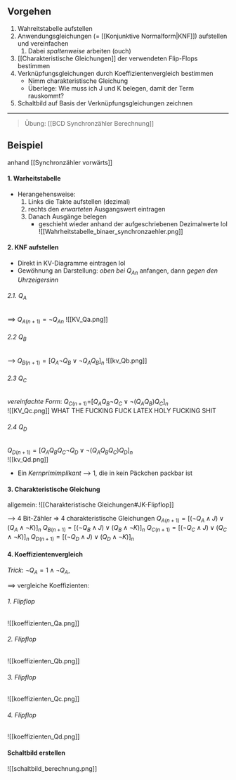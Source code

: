 ## Vorgehen
1. Wahreitstabelle aufstellen
2. Anwendungsgleichungen (= [[Konjunktive Normalform|KNF]]) aufstellen und vereinfachen
	1. Dabei _spaltenweise_ arbeiten (ouch)
3. [[Charakteristische Gleichungen]] der verwendeten Flip-Flops bestimmen
4. Verknüpfungsgleichungen durch Koeffizientenvergleich bestimmen
	- Nimm charakteristische Gleichung
	- Überlege: Wie muss ich J und K belegen, damit der Term rauskommt?
5. Schaltbild auf Basis der Verknüpfungsgleichungen zeichnen

---
> Übung: [[BCD Synchronzähler Berechnung]]
## Beispiel
anhand [[Synchronzähler vorwärts]]
#### 1. Warheitstabelle
- Herangehensweise:
	1. Links die Takte aufstellen (dezimal)
	2. rechts den _erwarteten_ Ausgangswert eintragen
	3. Danach Ausgänge belegen
		- geschieht wieder anhand der aufgeschriebenen Dezimalwerte lol
![[Wahrheitstabelle_binaer_synchronzaehler.png]]

#### 2. KNF aufstellen
- Direkt in KV-Diagramme eintragen lol
- Gewöhnung an Darstellung: _oben bei $Q_{An}$_ anfangen, dann _gegen den Uhrzeigersinn_

###### 2.1. $Q_A$ 
==> $Q_{A(n+1)} = \lnot Q_{An}$ 
![[KV_Qa.png]]


###### 2.2 $Q_B$
--> $Q_{B(n+1)} = [Q_{A}\lnot Q_{B} \lor \lnot Q_{A}Q_{B}]_n$
![[kv_Qb.png]]


###### 2.3 $Q_C$
_vereinfachte Form_: $Q_{C(n+1)} =$$[ Q_{A}Q_{B} \lnot Q_{C} \lor \lnot (Q_{A}Q_{B})Q_{C}]_{n}$  
![[KV_Qc.png]]
WHAT THE FUCKING FUCK LATEX HOLY FUCKING SHIT
###### 2.4 $Q_{D}$ 
$Q_{D(n+1)} =[Q_{A}Q_{B}Q_{C} \lnot Q_{D} \lor \lnot (Q_{A}Q_{B}Q_{C})Q_{D}]_{n}$  
![[kv_Qd.png]]
- Ein _Kernprimimplikant_ --> 1, die in kein Päckchen packbar ist


#### 3. Charakteristische Gleichung
allgemein:
![[Charakteristische Gleichungen#JK-Flipflop]]

--> 4 Bit-Zähler => 4 charakteristische Gleichungen
$Q_{A(n+1)} = [(\lnot Q_{A}\land J) \lor (Q_{A} \land \lnot K)]_n$
$Q_{B(n+1)} = [(\lnot Q_{B}\land J) \lor (Q_{B} \land \lnot K)]_n$
$Q_{C(n+1)} = [(\lnot Q_{C}\land J) \lor (Q_{C} \land \lnot K)]_n$
$Q_{D(n+1)} = [(\lnot Q_{D}\land J) \lor (Q_{D} \land \lnot K)]_n$

#### 4. Koeffizientenvergleich

_Trick_: $\lnot Q_{A} = 1 \land \lnot Q_{A}$,

==> vergleiche Koeffizienten:

###### 1. Flipflop
![[koeffizienten_Qa.png]]

###### 2. Flipflop
![[koeffizienten_Qb.png]]

###### 3. Flipflop
![[koeffizienten_Qc.png]]

###### 4. Flipflop
![[koeffizienten_Qd.png]]

#### Schaltbild erstellen
![[schaltbild_berechnung.png]]
